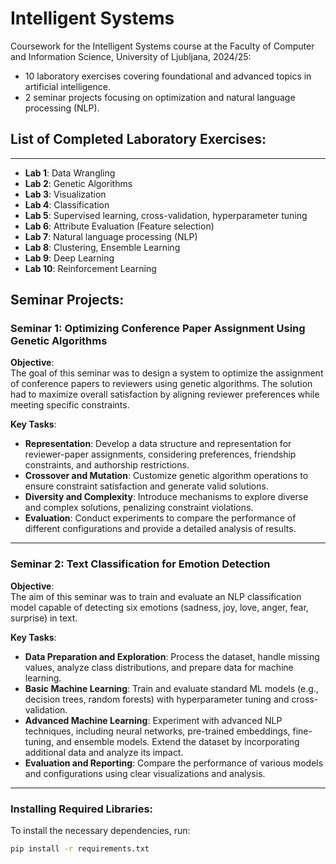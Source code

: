 # Intelligent Systems

Coursework for the Intelligent Systems course at the Faculty of Computer and Information Science, University of Ljubljana, 2024/25:

- 10 laboratory exercises covering foundational and advanced topics in artificial intelligence.
- 2 seminar projects focusing on optimization and natural language processing (NLP).

## List of Completed Laboratory Exercises:

---

- **Lab 1**: Data Wrangling
- **Lab 2**: Genetic Algorithms
- **Lab 3**: Visualization
- **Lab 4**: Classification
- **Lab 5**: Supervised learning, cross-validation, hyperparameter tuning
- **Lab 6**: Attribute Evaluation (Feature selection)
- **Lab 7**: Natural language processing (NLP)
- **Lab 8**: Clustering, Ensemble Learning
- **Lab 9**: Deep Learning
- **Lab 10**: Reinforcement Learning

## Seminar Projects:

### Seminar 1: Optimizing Conference Paper Assignment Using Genetic Algorithms

**Objective**:\
The goal of this seminar was to design a system to optimize the assignment of conference papers to reviewers using genetic algorithms. The solution had to maximize overall satisfaction by aligning reviewer preferences while meeting specific constraints.

**Key Tasks**:

- **Representation**: Develop a data structure and representation for reviewer-paper assignments, considering preferences, friendship constraints, and authorship restrictions.
- **Crossover and Mutation**: Customize genetic algorithm operations to ensure constraint satisfaction and generate valid solutions.
- **Diversity and Complexity**: Introduce mechanisms to explore diverse and complex solutions, penalizing constraint violations.
- **Evaluation**: Conduct experiments to compare the performance of different configurations and provide a detailed analysis of results.

---

### Seminar 2: Text Classification for Emotion Detection

**Objective**:\
The aim of this seminar was to train and evaluate an NLP classification model capable of detecting six emotions (sadness, joy, love, anger, fear, surprise) in text.

**Key Tasks**:

- **Data Preparation and Exploration**: Process the dataset, handle missing values, analyze class distributions, and prepare data for machine learning.
- **Basic Machine Learning**: Train and evaluate standard ML models (e.g., decision trees, random forests) with hyperparameter tuning and cross-validation.
- **Advanced Machine Learning**: Experiment with advanced NLP techniques, including neural networks, pre-trained embeddings, fine-tuning, and ensemble models. Extend the dataset by incorporating additional data and analyze its impact.
- **Evaluation and Reporting**: Compare the performance of various models and configurations using clear visualizations and analysis.

---

### Installing Required Libraries:

To install the necessary dependencies, run:

```bash
pip install -r requirements.txt
```
